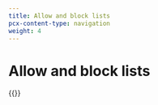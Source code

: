 ```yaml
---
title: Allow and block lists
pcx-content-type: navigation
weight: 4
---
```


# Allow and block lists

{{<directory-listing>}}